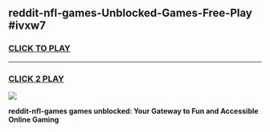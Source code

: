 
## reddit-nfl-games-Unblocked-Games-Free-Play #ivxw7
<h3>
<a href="https://us.freeplayer.one?title=reddit-nfl-games&ref=9M">CLICK TO PLAY</a></h3>
<hr>

<h3>
<a href="https://us.freeplayer.one?title=reddit-nfl-games&ref=9M">CLICK 2 PLAY</a>
  
</h3>

<a href="https://us.freeplayer.one?title=reddit-nfl-games&ref=9M"><img src="https://clearcache.store/games.png"></a>


**reddit-nfl-games games unblocked: Your Gateway to Fun and Accessible Online Gaming**
